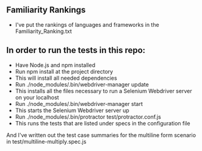 ## Familiarity Rankings
 * I've put the rankings of languages and frameworks in the Familiarity_Ranking.txt

## In order to run the tests in this repo:
* Have Node.js and npm installed
* Run npm install at the project directory
 * This will install all needed dependencies
* Run ./node_modules/.bin/webdriver-manager update
 * This installs all the files necessary to run a Selenium Webdriver server on your localhost
* Run ./node_modules/.bin/webdriver-manager start
 * This starts the Selenium Webdriver server up
* Run ./node_modules/.bin/protractor test/protractor.conf.js
 * This runs the tests that are listed under specs in the configuration file

And I've written out the test case summaries for the multiline form scenario in test/multiline-multiply.spec.js